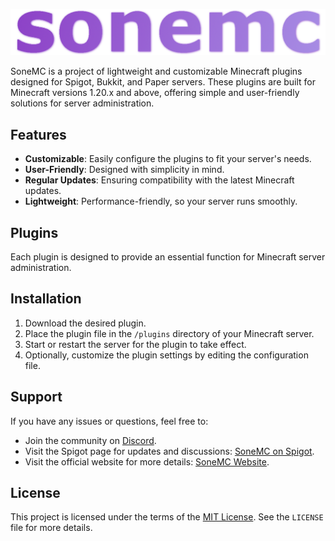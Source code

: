 ![SoneMC](https://github.com/wejkey/SoneMC/raw/main/images/sonemc2crop(png).png)

SoneMC is a project of lightweight and customizable Minecraft plugins designed for Spigot, Bukkit, and Paper servers. These plugins are built for Minecraft versions 1.20.x and above, offering simple and user-friendly solutions for server administration.

## Features

- **Customizable**: Easily configure the plugins to fit your server's needs.
- **User-Friendly**: Designed with simplicity in mind.
- **Regular Updates**: Ensuring compatibility with the latest Minecraft updates.
- **Lightweight**: Performance-friendly, so your server runs smoothly.

## Plugins

Each plugin is designed to provide an essential function for Minecraft server administration.

## Installation

1. Download the desired plugin.
2. Place the plugin file in the `/plugins` directory of your Minecraft server.
3. Start or restart the server for the plugin to take effect.
4. Optionally, customize the plugin settings by editing the configuration file.

## Support

If you have any issues or questions, feel free to:

- Join the community on [Discord](https://discord.gg/).
- Visit the Spigot page for updates and discussions: [SoneMC on Spigot](https://www.spigotmc.org/members/sonemc.2226356/).
- Visit the official website for more details: [SoneMC Website](https://wejkey.github.io/sonemc/).

## License

This project is licensed under the terms of the [MIT License](https://github.com/wejkey/SoneMC/blob/main/LICENSE). See the `LICENSE` file for more details.
